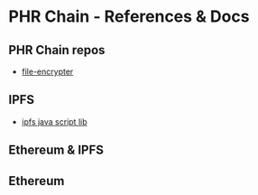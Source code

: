 # PHR Chain - References & Docs

## PHR Chain repos

* [file-encrypter](https://phr-chain.github.io/) 

## IPFS

* [ipfs java script lib](https://www.npmjs.com/package/ipfs-api/)
## Ethereum & IPFS


## Ethereum


## 
